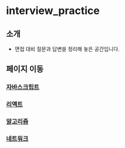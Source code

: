 # interview_practice

## 소개
- 면접 대비 질문과 답변을 정리해 놓은 공간입니다.

## 페이지 이동
### [자바스크립트](https://github.com/ka0824/interview_practice/tree/main/javascript)
### [리액트](https://github.com/ka0824/interview_practice/tree/main/react)
### [알고리즘](https://github.com/ka0824/interview_practice/tree/main/algorithm)
### [네트워크](https://github.com/ka0824/interview_practice/tree/main/network)
